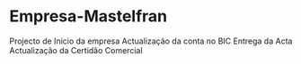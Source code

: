 # Empresa-Mastelfran
Projecto de Inicio da empresa
Actualização da conta no BIC
Entrega da Acta
Actualização da Certidão Comercial
